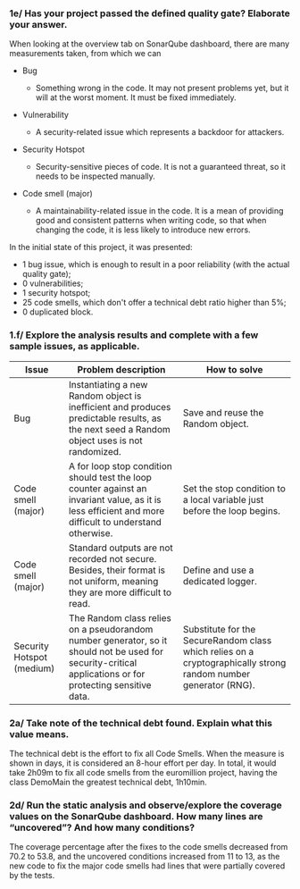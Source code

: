 ### 1e/ Has your project passed the defined quality gate? Elaborate your answer.

When looking at the overview tab on SonarQube dashboard, there are many measurements taken, from which we can 

- Bug
  - Something wrong in the code. It may not present problems yet, but it will at the worst moment. It must be fixed immediately.

- Vulnerability
  - A security-related issue which represents a backdoor for attackers.
 
- Security Hotspot
  - Security-sensitive pieces of code. It is not a guaranteed threat, so it needs to be inspected manually.
   
- Code smell (major)
  - A maintainability-related issue in the code. It is a mean of providing good and consistent patterns when writing code, so that when changing the code, it is less likely to introduce new errors.
  
In the initial state of this project, it was presented:
  - 1 bug issue, which is enough to result in a poor reliability (with the actual quality gate);
  - 0 vulnerabilities;
  - 1 security hotspot;
  - 25 code smells, which don't offer a technical debt ratio higher than 5%;
  - 0 duplicated block.

### 1.f/ Explore the analysis results and complete with a few sample issues, as applicable.

| Issue                 | Problem description | How to solve |
|---|---|---|
| Bug                   | Instantiating a new Random object is inefficient and produces predictable results, as the next seed a Random object uses is not randomized. | Save and reuse the Random object.  |
| Code smell (major)    | A for loop stop condition should test the loop counter against an invariant value, as it is less efficient and more difficult to understand otherwise. | Set the stop condition to a local variable just before the loop begins. |
| Code smell (major)    | Standard outputs are not recorded not secure. Besides, their format is not uniform, meaning they are more difficult to read. | Define and use a dedicated logger. |
| Security Hotspot (medium) | The Random class relies on a pseudorandom number generator, so it should not be used for security-critical applications or for protecting sensitive data. | Substitute for the SecureRandom class which relies on a cryptographically strong random number generator (RNG). |

### 2a/ Take note of the technical debt found. Explain what this value means. 

The technical debt is the effort to fix all Code Smells. When the measure is shown in days, it is considered an 8-hour effort per day. In total, it would take 2h09m to fix all code smells from the euromillion project, having the class DemoMain the greatest technical debt, 1h10min.

### 2d/ Run the static analysis and observe/explore the coverage values on the SonarQube dashboard. How many lines are “uncovered”? And how many conditions?

The coverage percentage after the fixes to the code smells decreased from 70.2 to 53.8, and the uncovered conditions increased from 11 to 13, as the new code to fix the major code smells had lines that were partially covered by the tests.